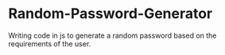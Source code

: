 # Random-Password-Generator
Writing code in js to generate a random password based on the requirements of the user.
